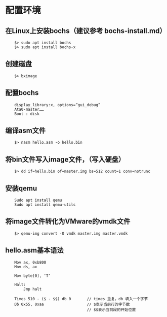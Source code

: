 # 配置环境

## 在Linux上安装bochs（建议参考 bochs-install.md）
```
    $> sudo apt install bochs
    $> sudo apt install bochs-x
```

## 创建磁盘
```
    $> bximage
```

## 配置bochs
```
    display_library:x, options=“gui_debug”
    Ata0-master……
    Boot : disk
```

## 编译asm文件
```
    $> nasm hello.asm -o hello.bin 
```

## 将bin文件写入image文件，（写入硬盘）
```
    $> dd if=hello.bin of=master.img bs=512 count=1 conv=notrunc
```
## 安装qemu
```
    Sudo apt install qemu
    Sudo apt install qemu-utils
```
## 将image文件转化为VMware的vmdk文件
```
    $> qemu-img convert -O vmdk master.img master.vmdk
```

## 
## 
##

## hello.asm基本语法
```
    Mov ax, 0xb800
    Mov ds, ax
    
    Mov byte[0], ‘T’
    
    Halt:
        Jmp halt
        
    Times 510 - ($ - $$) db 0       // times 重复，db 填入一个字节
    Db 0x55, 0xaa                   // $表示当前行的字节数
                                    // $$表示当前段的开始位置 
```